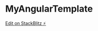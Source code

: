 # MyAngularTemplate

[Edit on StackBlitz ⚡️](https://stackblitz.com/edit/stackblitz-starters-8pba8m)
